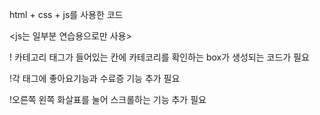 html + css + js를 사용한 코드

<js는 일부분 연습용으로만 사용>

! 카테고리 태그가 들어있는 칸에 카테코리를 확인하는 box가 생성되는 코드가 필요

!각 태그에 좋아요기능과 수료증 기능 추가 필요

!오른쪽 왼쪽 화살표를 눌어 스크롤하는 기능 추가 필요
